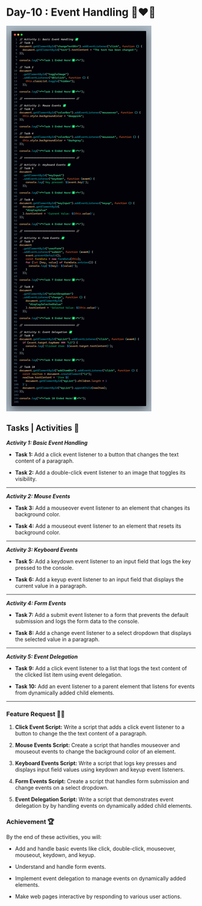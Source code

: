 # Day-10 : Event Handling 🍵❤️‍🔥

![Day-10 Code Snap](Day-10%20Code%20Snap.png)

## Tasks | Activities 🌟

_**Activity 1: Basic Event Handling**_

- **Task 1:** Add a click event listener to a button that changes the text content of a paragraph.

- **Task 2:** Add a double-click event listener to an image that toggles its visibility.

<hr/>

_**Activity 2: Mouse Events**_

- **Task 3:** Add a mouseover event listener to an element that changes its background color.

- **Task 4:** Add a mouseout event listener to an element that resets its background color.

<hr/>

_**Activity 3: Keyboard Events**_

- **Task 5:** Add a keydown event listener to an input field that logs the key pressed to the console.

- **Task 6:** Add a keyup event listener to an input field that displays the current value in a paragraph.

<hr/>

_**Activity 4: Form Events**_

- **Task 7:** Add a submit event listener to a form that prevents the default submission and logs the form data to the console.

- **Task 8:** Add a change event listener to a select dropdown that displays the selected value in a paragraph.

<hr/>

_**Activity 5: Event Delegation**_

- **Task 9:** Add a click event listener to a list that logs the text content of the clicked list item using event delegation.

- **Task 10:** Add an event listener to a parent element that listens for events from dynamically added child elements.

<hr/>

### Feature Request 🙇‍♂️

1. **Click Event Script:** Write a script that adds a click event listener to a button to change the the text content of a paragraph.

2. **Mouse Events Script:** Create a script that handles mouseover and mouseout events to change the background color of an element. 

3. **Keyboard Events Script:** Write a script that logs key presses and displays input field values using keydown and keyup event listeners.

4. **Form Events Script:** Create a script that handles form submission and change events on a select dropdown. 

5. **Event Delegation Script:** Write a script that demonstrates event delegation by by handling events on dynamically added child elements.

### Achievement 🏆

By the end of these activities, you will:

- Add and handle basic events like click, double-click, mouseover, mouseout, keydown, and keyup.

- Understand and handle form events.

- Implement event delegation to manage events on dynamically added elements.

- Make web pages interactive by responding to various user actions.


